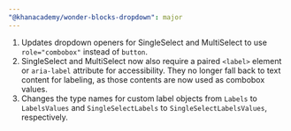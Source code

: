 ```yaml
---
"@khanacademy/wonder-blocks-dropdown": major
---
```


1. Updates dropdown openers for SingleSelect and MultiSelect to use `role="combobox"` instead of `button`.
2. SingleSelect and MultiSelect now also require a paired `<label>` element or `aria-label` attribute for accessibility. They no longer fall back to text content for labeling, as those contents are now used as combobox values.
3. Changes the type names for custom label objects from `Labels` to `LabelsValues` and `SingleSelectLabels` to `SingleSelectLabelsValues`, respectively.
